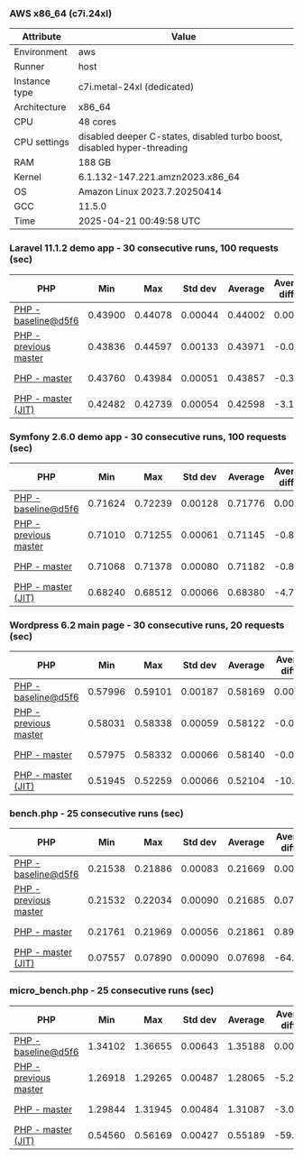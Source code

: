 ### AWS x86_64 (c7i.24xl)

|  Attribute    |     Value      |
|---------------|----------------|
| Environment   |aws|
| Runner        |host|
| Instance type |c7i.metal-24xl (dedicated)|
| Architecture  |x86_64
| CPU           |48 cores|
| CPU settings  |disabled deeper C-states, disabled turbo boost, disabled hyper-threading|
| RAM           |188 GB|
| Kernel        |6.1.132-147.221.amzn2023.x86_64|
| OS            |Amazon Linux 2023.7.20250414|
| GCC           |11.5.0|
| Time          |2025-04-21 00:49:58 UTC|

### Laravel 11.1.2 demo app - 30 consecutive runs, 100 requests (sec)

|     PHP     |     Min     |     Max     |    Std dev   |   Average  |  Average diff % |   Median   | Median diff % |     Memory    |
|-------------|-------------|-------------|--------------|------------|-----------------|------------|---------------|---------------|
|[PHP - baseline@d5f6](https://github.com/php/php-src/commit/d5f6e56610)|0.43900|0.44078|0.00044|0.44002|0.00%|0.44004|0.00%|41.84 MB|
|[PHP - previous master](https://github.com/php/php-src/commit/f39c07a3bb)|0.43836|0.44597|0.00133|0.43971|-0.07%|0.43953|-0.12%|41.96 MB|
|[PHP - master](https://github.com/php/php-src/commit/158181ff37)|0.43760|0.43984|0.00051|0.43857|-0.33%|0.43859|-0.33%|41.96 MB|
|[PHP - master (JIT)](https://github.com/php/php-src/commit/158181ff37)|0.42482|0.42739|0.00054|0.42598|-3.19%|0.42588|-3.22%|50.85 MB|

### Symfony 2.6.0 demo app - 30 consecutive runs, 100 requests (sec)

|     PHP     |     Min     |     Max     |    Std dev   |   Average  |  Average diff % |   Median   | Median diff % |     Memory    |
|-------------|-------------|-------------|--------------|------------|-----------------|------------|---------------|---------------|
|[PHP - baseline@d5f6](https://github.com/php/php-src/commit/d5f6e56610)|0.71624|0.72239|0.00128|0.71776|0.00%|0.71741|0.00%|37.50 MB|
|[PHP - previous master](https://github.com/php/php-src/commit/f39c07a3bb)|0.71010|0.71255|0.00061|0.71145|-0.88%|0.71156|-0.81%|37.63 MB|
|[PHP - master](https://github.com/php/php-src/commit/158181ff37)|0.71068|0.71378|0.00080|0.71182|-0.83%|0.71170|-0.80%|37.63 MB|
|[PHP - master (JIT)](https://github.com/php/php-src/commit/158181ff37)|0.68240|0.68512|0.00066|0.68380|-4.73%|0.68366|-4.70%|44.60 MB|

### Wordpress 6.2 main page - 30 consecutive runs, 20 requests (sec)

|     PHP     |     Min     |     Max     |    Std dev   |   Average  |  Average diff % |   Median   | Median diff % |     Memory    |
|-------------|-------------|-------------|--------------|------------|-----------------|------------|---------------|---------------|
|[PHP - baseline@d5f6](https://github.com/php/php-src/commit/d5f6e56610)|0.57996|0.59101|0.00187|0.58169|0.00%|0.58130|0.00%|43.05 MB|
|[PHP - previous master](https://github.com/php/php-src/commit/f39c07a3bb)|0.58031|0.58338|0.00059|0.58122|-0.08%|0.58120|-0.02%|43.03 MB|
|[PHP - master](https://github.com/php/php-src/commit/158181ff37)|0.57975|0.58332|0.00066|0.58140|-0.05%|0.58134|0.01%|43.03 MB|
|[PHP - master (JIT)](https://github.com/php/php-src/commit/158181ff37)|0.51945|0.52259|0.00066|0.52104|-10.43%|0.52108|-10.36%|62.14 MB|

### bench.php - 25 consecutive runs (sec)

|     PHP     |     Min     |     Max     |    Std dev   |   Average  |  Average diff % |   Median   | Median diff % |     Memory    |
|-------------|-------------|-------------|--------------|------------|-----------------|------------|---------------|---------------|
|[PHP - baseline@d5f6](https://github.com/php/php-src/commit/d5f6e56610)|0.21538|0.21886|0.00083|0.21669|0.00%|0.21668|0.00%|26.22 MB|
|[PHP - previous master](https://github.com/php/php-src/commit/f39c07a3bb)|0.21532|0.22034|0.00090|0.21685|0.07%|0.21681|0.06%|26.24 MB|
|[PHP - master](https://github.com/php/php-src/commit/158181ff37)|0.21761|0.21969|0.00056|0.21861|0.89%|0.21865|0.91%|26.24 MB|
|[PHP - master (JIT)](https://github.com/php/php-src/commit/158181ff37)|0.07557|0.07890|0.00090|0.07698|-64.47%|0.07683|-64.54%|27.40 MB|

### micro_bench.php - 25 consecutive runs (sec)

|     PHP     |     Min     |     Max     |    Std dev   |   Average  |  Average diff % |   Median   | Median diff % |     Memory    |
|-------------|-------------|-------------|--------------|------------|-----------------|------------|---------------|---------------|
|[PHP - baseline@d5f6](https://github.com/php/php-src/commit/d5f6e56610)|1.34102|1.36655|0.00643|1.35188|0.00%|1.35238|0.00%|20.48 MB|
|[PHP - previous master](https://github.com/php/php-src/commit/f39c07a3bb)|1.26918|1.29265|0.00487|1.28065|-5.27%|1.28031|-5.33%|20.50 MB|
|[PHP - master](https://github.com/php/php-src/commit/158181ff37)|1.29844|1.31945|0.00484|1.31087|-3.03%|1.31159|-3.02%|20.50 MB|
|[PHP - master (JIT)](https://github.com/php/php-src/commit/158181ff37)|0.54560|0.56169|0.00427|0.55189|-59.18%|0.55126|-59.24%|21.82 MB|
